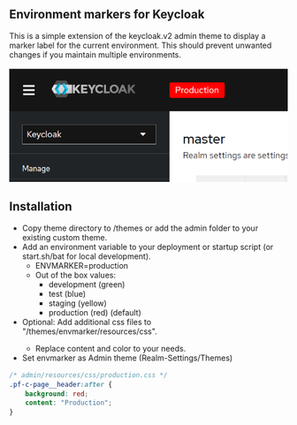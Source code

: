 ## Environment markers for Keycloak
This is a simple extension of the keycloak.v2 admin theme to display a marker label for the current environment. This should prevent unwanted changes if you maintain multiple environments.
<br/><br/>
![Screenshot](img/screenshot.png?raw=true "Keycloak Backend")

## Installation
* Copy theme directory to <keycloakdir>/themes or add the admin folder to your existing custom theme.
* Add an environment variable to your deployment or startup script (or start.sh/bat for local development).
    * ENVMARKER=production
    * Out of the box values:
        * development (green)
        * test (blue)
        * staging (yellow)
        * production (red) (default)
* Optional: Add additional css files to "<keycloakdir>/themes/envmarker/resources/css".
    * Replace content and color to your needs.
* Set envmarker as Admin theme (Realm-Settings/Themes)

```css
/* admin/resources/css/production.css */
.pf-c-page__header:after {
    background: red;
    content: "Production";   
}
```
